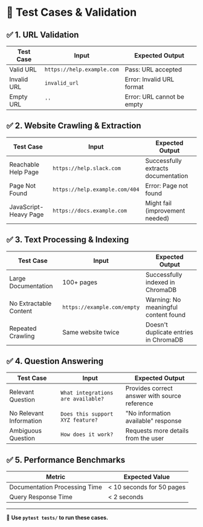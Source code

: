 # 🧪 Test Cases & Validation

## ✅ **1. URL Validation**
| Test Case | Input | Expected Output |
|-----------|-------|----------------|
| Valid URL | `https://help.example.com` | Pass: URL accepted |
| Invalid URL | `invalid_url` | Error: Invalid URL format |
| Empty URL | `''` | Error: URL cannot be empty |

## ✅ **2. Website Crawling & Extraction**
| Test Case | Input | Expected Output |
|-----------|-------|----------------|
| Reachable Help Page | `https://help.slack.com` | Successfully extracts documentation |
| Page Not Found | `https://help.example.com/404` | Error: Page not found |
| JavaScript-Heavy Page | `https://docs.example.com` | Might fail (improvement needed) |

## ✅ **3. Text Processing & Indexing**
| Test Case | Input | Expected Output |
|-----------|-------|----------------|
| Large Documentation | 100+ pages | Successfully indexed in ChromaDB |
| No Extractable Content | `https://example.com/empty` | Warning: No meaningful content found |
| Repeated Crawling | Same website twice | Doesn't duplicate entries in ChromaDB |

## ✅ **4. Question Answering**
| Test Case | Input | Expected Output |
|-----------|-------|----------------|
| Relevant Question | `What integrations are available?` | Provides correct answer with source reference |
| No Relevant Information | `Does this support XYZ feature?` | "No information available" response |
| Ambiguous Question | `How does it work?` | Requests more details from the user |

## ✅ **5. Performance Benchmarks**
| Metric | Expected Value |
|--------|---------------|
| Documentation Processing Time | < 10 seconds for 50 pages |
| Query Response Time | < 2 seconds |

---
🚀 **Use `pytest tests/` to run these cases.**

